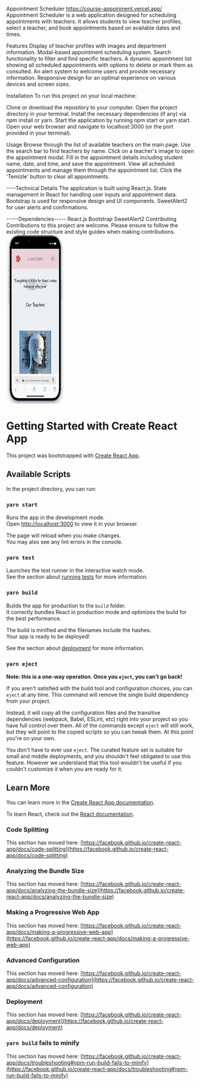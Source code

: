  Appointment Scheduler https://course-appoinment.vercel.app/
 Appointment Scheduler is a web application designed for scheduling appointments with teachers. It allows students to view teacher profiles, select a teacher, and book appointments based on available dates and times.

Features
Display of teacher profiles with images and department information.
Modal-based appointment scheduling system.
Search functionality to filter and find specific teachers.
A dynamic appointment list showing all scheduled appointments with options to delete or mark them as consulted.
An alert system to welcome users and provide necessary information.
Responsive design for an optimal experience on various devices and screen sizes.


Installation
To run this project on your local machine:

Clone or download the repository to your computer.
Open the project directory in your terminal.
Install the necessary dependencies (if any) via npm install or yarn.
Start the application by running npm start or yarn start.
Open your web browser and navigate to localhost:3000 (or the port provided in your terminal).

Usage
Browse through the list of available teachers on the main page.
Use the search bar to find teachers by name.
Click on a teacher's image to open the appointment modal.
Fill in the appointment details including student name, date, and time, and save the appointment.
View all scheduled appointments and manage them through the appointment list.
Click the 'Temizle' button to clear all appointments.


----Technical Details
The application is built using React.js.
State management in React for handling user inputs and appointment data.
Bootstrap is used for responsive design and UI components.
SweetAlert2 for user alerts and confirmations.




-----Dependencies-----
React.js
Bootstrap
SweetAlert2
Contributing
Contributions to this project are welcome. Please ensure to follow the existing code structure and style guides when making contributions.
<img src="./Animationcourse.gif"  width="30.5%" height="450" />




# Getting Started with Create React App

This project was bootstrapped with [Create React App](https://github.com/facebook/create-react-app).

## Available Scripts

In the project directory, you can run:

### `yarn start`

Runs the app in the development mode.\
Open [http://localhost:3000](http://localhost:3000) to view it in your browser.

The page will reload when you make changes.\
You may also see any lint errors in the console.

### `yarn test`

Launches the test runner in the interactive watch mode.\
See the section about [running tests](https://facebook.github.io/create-react-app/docs/running-tests) for more information.

### `yarn build`

Builds the app for production to the `build` folder.\
It correctly bundles React in production mode and optimizes the build for the best performance.

The build is minified and the filenames include the hashes.\
Your app is ready to be deployed!

See the section about [deployment](https://facebook.github.io/create-react-app/docs/deployment) for more information.

### `yarn eject`

**Note: this is a one-way operation. Once you `eject`, you can't go back!**

If you aren't satisfied with the build tool and configuration choices, you can `eject` at any time. This command will remove the single build dependency from your project.

Instead, it will copy all the configuration files and the transitive dependencies (webpack, Babel, ESLint, etc) right into your project so you have full control over them. All of the commands except `eject` will still work, but they will point to the copied scripts so you can tweak them. At this point you're on your own.

You don't have to ever use `eject`. The curated feature set is suitable for small and middle deployments, and you shouldn't feel obligated to use this feature. However we understand that this tool wouldn't be useful if you couldn't customize it when you are ready for it.

## Learn More

You can learn more in the [Create React App documentation](https://facebook.github.io/create-react-app/docs/getting-started).

To learn React, check out the [React documentation](https://reactjs.org/).

### Code Splitting

This section has moved here: [https://facebook.github.io/create-react-app/docs/code-splitting](https://facebook.github.io/create-react-app/docs/code-splitting)

### Analyzing the Bundle Size

This section has moved here: [https://facebook.github.io/create-react-app/docs/analyzing-the-bundle-size](https://facebook.github.io/create-react-app/docs/analyzing-the-bundle-size)

### Making a Progressive Web App

This section has moved here: [https://facebook.github.io/create-react-app/docs/making-a-progressive-web-app](https://facebook.github.io/create-react-app/docs/making-a-progressive-web-app)

### Advanced Configuration

This section has moved here: [https://facebook.github.io/create-react-app/docs/advanced-configuration](https://facebook.github.io/create-react-app/docs/advanced-configuration)

### Deployment

This section has moved here: [https://facebook.github.io/create-react-app/docs/deployment](https://facebook.github.io/create-react-app/docs/deployment)

### `yarn build` fails to minify

This section has moved here: [https://facebook.github.io/create-react-app/docs/troubleshooting#npm-run-build-fails-to-minify](https://facebook.github.io/create-react-app/docs/troubleshooting#npm-run-build-fails-to-minify)
